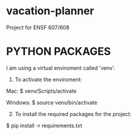 # vacation-planner
Project for ENSF 607/608


# PYTHON PACKAGES
I am using a virtual enviroment called 'venv'.

1. To activate the enviroment:

Mac:
$ venv/Scripts/activate

Windows:
$ source venv/bin/activate

2. To install the required packages for the project:

$ pip install -r requirements.txt

